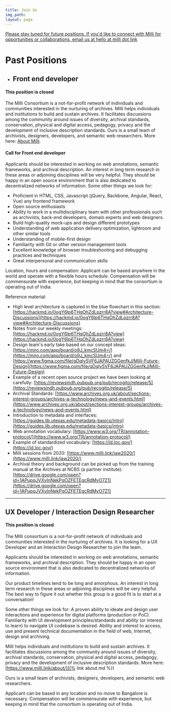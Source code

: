 ```yaml
---
title: Join Us
img_path: 
layout: page
---
```


<u>Please stay tuned for future positions.
If you'd like to connect with Milli for opportunities or collaborations, email us at hello at milli dot link</u>

# Past Positions

- ## Front end developer 
#### This position is closed
The Milli Consortium is a not-for-profit network of individuals and communities interested in the nurturing of archives. Milli helps individuals and institutions to build and sustain archives. It facilitates discussions among the community around issues of diversity, archival standards, conservation, physical and digital access, pedagogy, privacy and the development of inclusive description standards. Ours is a small team of archivists, designers, developers, and semantic web researchers. More here: [About Milli](https://www.milli.link/about/).
#### Call for Front end developer
Applicants should be interested in working on web annotations, semantic frameworks, and archival description. An interest in long term research in these areas or adjoining disciplines will be very helpful. They should be happy in an open source environment that is also dedicated to decentralized networks of information. Some other things we look for:

* Proficient in HTML, CSS, Javascript (jQuery, Backbone, Angular, React, Vue) any frontend framework
* Open source enthusiasts
* Ability to work in a multidisciplinary team with other professionals such as archivists, back-end developers, domain experts and web designers.
* Build high-quality mock-ups and design different prototypes
* Understanding of web application delivery optimization, lightroom and other similar tools
* Understanding of mobile-first design
* Familiarity with Git or other version management tools
* Excellent knowledge of browser troubleshooting and debugging practices and techniques
* Great interpersonal and communication skills

Location, hours and compensation:
Applicant can be based anywhere in the world and operate with a flexible hours schedule. Compensation will be commensurate with experience, but keeping in mind that the consortium is operating out of India.

Reference material:

* High level architecture is captured in the blue flowchart in this section: [https://hackmd.io/0ogY6lp6THqOhZdLpzrr8A?view#Architecture-Discussions](https://hackmd.io/0ogY6lp6THqOhZdLpzrr8A?view#Architecture-Discussions)
* Notes from our weekly meetings: [https://hackmd.io/0ogY6lp6THqOhZdLpzrr8A?view](https://hackmd.io/0ogY6lp6THqOhZdLpzrr8A?view)
* Design team's early take based on our concept ideas: [https://miro.com/app/board/o9J_kmcSUm4=/](https://miro.com/app/board/o9J_kmcSUm4=/) and [https://www.figma.com/file/gDqIy5VF6JAPAUZGGenfkJ/Milli-Future-Design](https://www.figma.com/file/gDqIy5VF6JAPAUZGGenfkJ/Milli-Future-Design)
* Example of a recent open source project we have been looking at carefully: [https://reviewsindh.pubpub.org/pub/recogito/release/5](https://reviewsindh.pubpub.org/pub/recogito/release/5)
* Archival Standards: [https://www.archives.org.uk/about/sections-interest-groups/archives-a-technology/news-and-events.html](https://www.archives.org.uk/about/sections-interest-groups/archives-a-technology/news-and-events.html)
* Introduction to metadata and interfaces: [https://guides.lib.utexas.edu/metadata-basics/intro](https://guides.lib.utexas.edu/metadata-basics/intro)
* Web annotation vocabulary:  [https://www.w3.org/TR/annotation-protocol/](https://www.w3.org/TR/annotation-protocol/)
* Example of standardized vocabulary: [https://id.loc.gov/](https://id.loc.gov/)
* Milli sessions from 2020: [https://www.milli.link/iaw2020/](https://www.milli.link/iaw2020/)
* Archival theory and background can be picked up from the training manual at the Archives at NCBS (a partner institute): [https://drive.google.com/open?id=1APupqJVXvInNekPqOZFETEgcRdMvO7Z1](https://drive.google.com/open?id=1APupqJVXvInNekPqOZFETEgcRdMvO7Z1)


-----

## UX Developer / Interaction Design Researcher
#### This position is closed
The Milli consortium is a not-for-profit network of individuals and
communities interested in the nurturing of archives. It is looking for a
UX Developer and an Interaction Design Researcher to join the team.

Applicants should be interested in working on web annotations, semantic
frameworks, and archival description. They should be happy in an open
source environment that is also dedicated to decentralized networks of
information.

Our product timelines tend to be long and amorphous. An interest in long
term research in these areas or adjoining disciplines will be very
helpful. The best way to figure it out whether this group is a good fit
is to start at a conversation!

Some other things we look for:
A proven ability to ideate and design user interactions and experience
for digital platforms (production or PoC).
Familiarity with UI development principles/standards and ability (or
interest to learn) to navigate UI codebase is desired.
Ability and interest to access, use and present technical documentation
in the field of web, Internet, design and archiving.

Milli helps individuals and institutions to build and sustain archives.
It facilitates discussions among the community around issues of
diversity, archival standards, conservation, physical and digital
access, pedagogy, privacy and the development of inclusive description
standards. More here: [https://www.milli.link/about/]({% link about.md %})

Ours is a small team of archivists, designers, developers, and semantic
web researchers.

Applicant can be based in any location and no move to Bangalore is
necessary. Compensation will be commensurate with experience, but
keeping in mind that the consortium is operating out of India.
